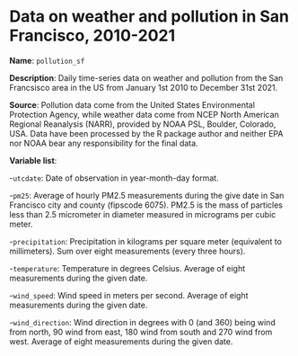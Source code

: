 # Data on weather and pollution in San Francisco, 2010-2021

**Name**: ```pollution_sf```

**Description**: Daily time-series data on weather and pollution from the San Francsisco area in the US from January 1st 2010 to December 31st 2021.

**Source**: Pollution data come from the United States Environmental Protection Agency, while weather data come from NCEP North American Regional Reanalysis (NARR), provided by NOAA PSL, Boulder, Colorado, USA. Data have been processed by the R package author and neither EPA nor NOAA bear any responsibility for the final data.

**Variable list**:

-```utcdate```: Date of observation in year-month-day format.

-```pm25```: Average of hourly PM2.5 measurements during the give date in San Francisco city and county (fipscode 6075). PM2.5 is the mass of particles less than 2.5 micrometer in diameter measured in micrograms per cubic meter.

-```precipitation```: Precipitation in kilograms per square meter (equivalent to millimeters). Sum over eight measurements (every three hours).

-```temperature```: Temperature in degrees Celsius. Average of eight measurements during the given date.

-```wind_speed```: Wind speed in meters per second. Average of eight measurements during the given date.

-```wind_direction```: Wind direction in degrees with 0 (and 360) being wind from north, 90 wind from east, 180 wind from south and 270 wind from west. Average of eight measurements during the given date.

